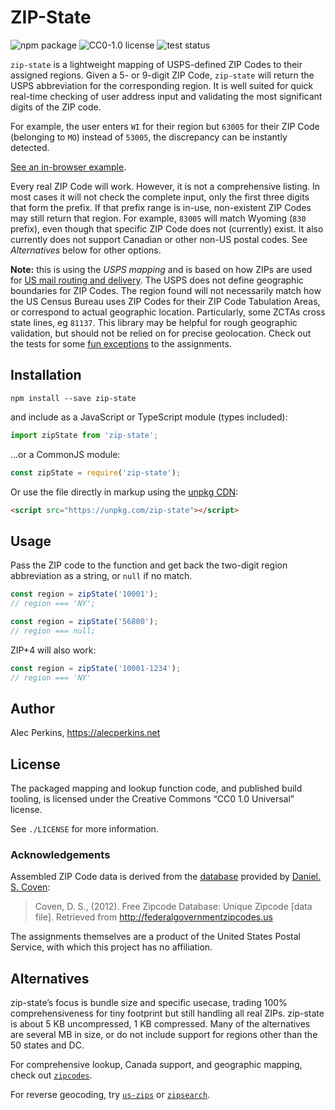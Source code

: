 # ZIP-State

![npm package](https://img.shields.io/npm/v/zip-state) ![CC0-1.0 license](https://img.shields.io/npm/l/zip-state) ![test status](https://github.com/alecperkins/zip-state/actions/workflows/node.js.yml/badge.svg)


`zip-state` is a lightweight mapping of USPS-defined ZIP Codes to their assigned regions. Given a 5- or 9-digit ZIP Code, `zip-state` will return the USPS abbreviation for the corresponding region. It is well suited for quick real-time checking of user address input and validating the most significant digits of the ZIP code.

For example, the user enters `WI` for their region but `63005` for their ZIP Code (belonging to `MO`) instead of `53005`, the discrepancy can be instantly detected.

[See an in-browser example](https://alecperkins.net/zip-state).

Every real ZIP Code will work. However, it is not a comprehensive listing. In most cases it will not check the complete input, only the first three digits that form the prefix. If that prefix range is in-use, non-existent ZIP Codes may still return that region. For example, `83005` will match Wyoming (`830` prefix), even though that specific ZIP Code does not (currently) exist. It also currently does not support Canadian or other non-US postal codes. See _Alternatives_ below for other options.

**Note:** this is using the _USPS mapping_ and is based on how ZIPs are used for [US mail routing and delivery](https://pe.usps.com/Archive/HTML/DMMArchive20050106/print/L002.htm). The USPS does not define geographic boundaries for ZIP Codes. The region found will not necessarily match how the US Census Bureau uses ZIP Codes for their ZIP Code Tabulation Areas, or correspond to actual geographic location. Particularly, some ZCTAs cross state lines, eg `81137`. This library may be helpful for rough geographic validation, but should not be relied on for precise geolocation. Check out the tests for some [fun exceptions](https://github.com/alecperkins/zip-state/blob/44d43f3895f8672d002c30a2db702fd8fd0bc0ef/scripts/test.js#L9-L23) to the assignments.


## Installation

`npm install --save zip-state`

and include as a JavaScript or TypeScript module (types included):

```typescript
import zipState from 'zip-state';
```

…or a CommonJS module:

```javascript
const zipState = require('zip-state');
```

Or use the file directly in markup using the [unpkg CDN](https://unpkg.com/):

```html
<script src="https://unpkg.com/zip-state"></script>
```


## Usage

Pass the ZIP code to the function and get back the two-digit region abbreviation as a string, or `null` if no match.

```javascript
const region = zipState('10001');
// region === 'NY';
```

```javascript
const region = zipState('56800');
// region === null;
```


ZIP+4 will also work:

```javascript
const region = zipState('10001-1234');
// region === 'NY'
```

## Author

Alec Perkins, https://alecperkins.net


## License

The packaged mapping and lookup function code, and published build tooling, is licensed under the Creative Commons “CC0 1.0 Universal” license.

See `./LICENSE` for more information.


### Acknowledgements

Assembled ZIP Code data is derived from the [database](http://federalgovernmentzipcodes.us) provided by [Daniel. S. Coven](https://www.linkedin.com/in/daniel-s-coven-56273411b):

> Coven, D. S., (2012). Free Zipcode Database: Unique Zipcode [data file]. Retrieved from http://federalgovernmentzipcodes.us 

The assignments themselves are a product of the United States Postal Service, with which this project has no affiliation.


## Alternatives

zip-state’s focus is bundle size and specific usecase, trading 100% comprehensiveness for tiny footprint but still handling all real ZIPs. zip-state is about 5 KB uncompressed, 1 KB compressed. Many of the alternatives are several MB in size, or do not include support for regions other than the 50 states and DC.

For comprehensive lookup, Canada support, and geographic mapping, check out [`zipcodes`](https://www.npmjs.com/package/zipcodes).

For reverse geocoding, try [`us-zips`](https://www.npmjs.com/package/us-zips) or [`zipsearch`](https://www.npmjs.com/package/zipsearch).

